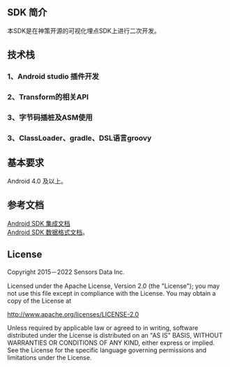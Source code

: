 
## SDK 简介

本SDK是在神策开源的可视化埋点SDK上进行二次开发。

## 技术栈
### 1、Android studio 插件开发
### 2、Transform的相关API
### 3、字节码插桩及ASM使用
### 3、ClassLoader、gradle、DSL语言groovy

## 基本要求
Android 4.0 及以上。

## 参考文档
[Android SDK 集成文档](http://10.10.11.151:20216/teg/bigdata-center/buried-point/front-end/visual-buried-point-platform-android/-/blob/dev/READMEGUIDE.md)
<br>
[Android SDK 数据格式文档](http://www.sensorsdata.cn/manual/android_sdk.html)。

## License

Copyright 2015－2022 Sensors Data Inc.

Licensed under the Apache License, Version 2.0 (the "License");
you may not use this file except in compliance with the License.
You may obtain a copy of the License at

http://www.apache.org/licenses/LICENSE-2.0

Unless required by applicable law or agreed to in writing, software
distributed under the License is distributed on an "AS IS" BASIS,
WITHOUT WARRANTIES OR CONDITIONS OF ANY KIND, either express or implied.
See the License for the specific language governing permissions and
limitations under the License.

